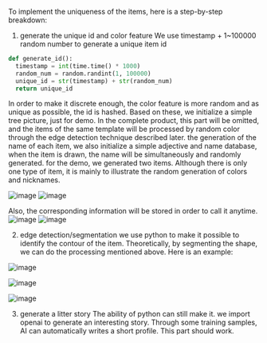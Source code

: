 To implement the uniqueness of the items, here is a step-by-step breakdown:
  
1. generate the unique id and color feature
  We use timestamp + 1~100000 random number to generate a unique item id
```python
def generate_id():
  timestamp = int(time.time() * 1000) 
  random_num = random.randint(1, 100000) 
  unique_id = str(timestamp) + str(random_num) 
  return unique_id
```  
  In order to make it discrete enough, the color feature is more random and as unique as possible, the id is hashed.
  Based on these, we initialize a simple tree picture,  just for demo. In the complete product, this part will be omitted, and the items of the same template will be processed by random color through the edge detection technique described later.
  the generation of the name of each item, we also initialize a simple adjective and name database, when the item is drawn, the name will be simultaneously and randomly generated.
  for the demo, we generated two items. Although there is only one type of item, it is mainly to illustrate the random generation of colors and nicknames.

![image](https://github.com/Ja5onYang/forecarest-GoodG4m3/assets/135325526/da611a84-2531-4b98-a196-5b8fcc06c71d)
![image](https://github.com/Ja5onYang/forecarest-GoodG4m3/assets/135325526/6c0179d5-ab95-4d78-ac42-6d305113d26f)

  Also, the corresponding information will be stored in order to call it anytime.
![image](https://github.com/Ja5onYang/forecarest-GoodG4m3/assets/135325526/0581bbcc-7d66-4a58-a5c7-4e378d93b37e)
![image](https://github.com/Ja5onYang/forecarest-GoodG4m3/assets/135325526/2350256e-9a11-44bd-a6e2-f416198b1e7b)

2. edge detection/segmentation
   we use python to make it possible to identify the contour of the item. Theoretically, by segmenting the shape, we can do the processing mentioned above.
   Here is an example:

![image](https://github.com/Ja5onYang/forecarest-GoodG4m3/assets/135325526/b2e743be-64be-4c75-9a54-ab4d867eabfd)


![image](https://github.com/Ja5onYang/forecarest-GoodG4m3/assets/135325526/c3ae984c-e561-43ef-b018-d5a97b6f72ae)

![image](https://github.com/Ja5onYang/forecarest-GoodG4m3/assets/135325526/3d8033fa-ec5a-4491-850e-8547bfa84588)

3. generate a litter story
   The ability of python can still make it. we import openai to generate an interesting story. Through some training samples, AI can automatically writes a short profile. This part should work.


